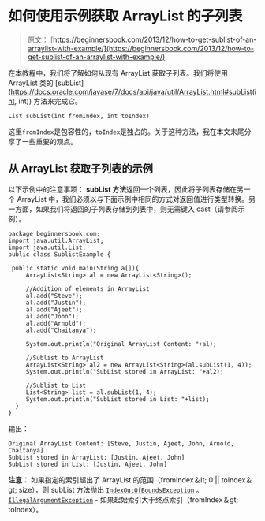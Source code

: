 # 如何使用示例获取 ArrayList 的子列表

> 原文： [https://beginnersbook.com/2013/12/how-to-get-sublist-of-an-arraylist-with-example/](https://beginnersbook.com/2013/12/how-to-get-sublist-of-an-arraylist-with-example/)

在本教程中，我们将了解如何从现有 ArrayList 获取子列表。我们将使用 ArrayList 类的 [subList](https://docs.oracle.com/javase/7/docs/api/java/util/ArrayList.html#subList(int, int)) 方法来完成它。

`List subList(int fromIndex, int toIndex)`

这里`fromIndex`是包容性的，`toIndex`是独占的。关于这种方法，我在本文末尾分享了一些重要的观点。

## 从 ArrayList 获取子列表的示例

以下示例中的注意事项：
**subList 方法**返回一个列表，因此将子列表存储在另一个 ArrayList 中，我们必须以与下面示例中相同的方式对返回值进行类型转换。另一方面，如果我们将返回的子列表存储到列表中，则无需键入 cast（请参阅示例）。

```
package beginnersbook.com;
import java.util.ArrayList;
import java.util.List;
public class SublistExample {

 public static void main(String a[]){
     ArrayList<String> al = new ArrayList<String>();

     //Addition of elements in ArrayList
     al.add("Steve");
     al.add("Justin");
     al.add("Ajeet");
     al.add("John");
     al.add("Arnold");
     al.add("Chaitanya");

     System.out.println("Original ArrayList Content: "+al);

     //Sublist to ArrayList
     ArrayList<String> al2 = new ArrayList<String>(al.subList(1, 4));
     System.out.println("SubList stored in ArrayList: "+al2);

     //Sublist to List
     List<String> list = al.subList(1, 4);
     System.out.println("SubList stored in List: "+list);
  }
}
```

输出：

```
Original ArrayList Content: [Steve, Justin, Ajeet, John, Arnold, Chaitanya]
SubList stored in ArrayList: [Justin, Ajeet, John]
SubList stored in List: [Justin, Ajeet, John]
```

**注意：**
如果指定的索引超出了 ArrayList 的范围（fromIndex＆lt; 0 || toIndex＆gt; size），则 subList 方法抛出 [`IndexOutOfBoundsException`](https://docs.oracle.com/javase/7/docs/api/java/lang/IndexOutOfBoundsException.html "class in java.lang") 。
[`IllegalArgumentException`](https://docs.oracle.com/javase/7/docs/api/java/lang/IllegalArgumentException.html "class in java.lang") - 如果起始索引大于终点索引（fromIndex＆gt; toIndex）。